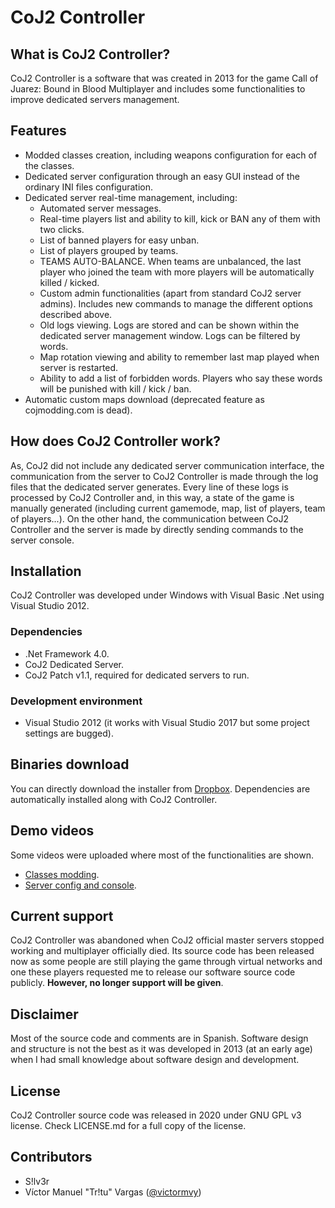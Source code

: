# CoJ2 Controller

## What is CoJ2 Controller?
CoJ2 Controller is a software that was created in 2013 for the game Call of Juarez: Bound in Blood Multiplayer and includes some functionalities to improve dedicated servers management.

## Features
- Modded classes creation, including weapons configuration for each of the classes.
- Dedicated server configuration through an easy GUI instead of the ordinary INI files configuration.
- Dedicated server real-time management, including:
    - Automated server messages.
    - Real-time players list and ability to kill, kick or BAN any of them with two clicks.
    - List of banned players for easy unban.
    - List of players grouped by teams.
    - TEAMS AUTO-BALANCE. When teams are unbalanced, the last player who joined the team with more players will be automatically killed / kicked.
    - Custom admin functionalities (apart from standard CoJ2 server admins). Includes new commands to manage the different options described above.
    - Old logs viewing. Logs are stored and can be shown within the dedicated server management window. Logs can be filtered by words.
    - Map rotation viewing and ability to remember last map played when server is restarted.
    - Ability to add a list of forbidden words. Players who say these words will be punished with kill / kick / ban.
- Automatic custom maps download (deprecated feature as cojmodding.com is dead).

## How does CoJ2 Controller work?
As, CoJ2 did not include any dedicated server communication interface, the communication from the server to CoJ2 Controller is made through the log files that the dedicated server generates. Every line of these logs is processed by CoJ2 Controller and, in this way, a state of the game is manually generated (including current gamemode, map, list of players, team of players...).
On the other hand, the communication between CoJ2 Controller and the server is made by directly sending commands to the server console.

## Installation
CoJ2 Controller was developed under Windows with Visual Basic .Net using Visual Studio 2012.
### Dependencies
- .Net Framework 4.0.
- CoJ2 Dedicated Server.
- CoJ2 Patch v1.1, required for dedicated servers to run.

### Development environment
- Visual Studio 2012 (it works with Visual Studio 2017 but some project settings are bugged).

## Binaries download
You can directly download the installer from [Dropbox](https://www.dropbox.com/s/t6jsyuupg6ls0iw/setup_ModsCoJ.zip?dl=1).
Dependencies are automatically installed along with CoJ2 Controller.

## Demo videos
Some videos were uploaded where most of the functionalities are shown.
- [Classes modding](https://youtu.be/do5j__FL060).
- [Server config and console](https://youtu.be/-q1qUkwV0EE).

## Current support
CoJ2 Controller was abandoned when CoJ2 official master servers stopped working and multiplayer officially died. Its source code has been released now as some people are still playing the game through virtual networks and one these players requested me to release our software source code publicly. **However, no longer support will be given**.

## Disclaimer
Most of the source code and comments are in Spanish. Software design and structure is not the best as it was developed in 2013 (at an early age) when I had small knowledge about software design and development.

## License
CoJ2 Controller source code was released in 2020 under GNU GPL v3 license. Check LICENSE.md for a full copy of the license.

## Contributors
- S!lv3r
- Víctor Manuel "Tr!tu" Vargas ([@victormvy](https://github.com/victormvy))
